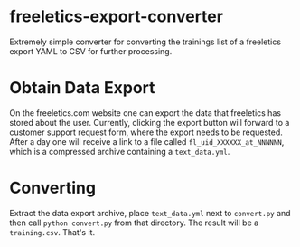 # freeletics-export-converter

Extremely simple converter for converting the trainings list of a freeletics
export YAML to CSV for further processing.

# Obtain Data Export
On the freeletics.com website one can export the data that freeletics has
stored about the user.
Currently, clicking the export button will forward to a customer support
request form, where the export needs to be requested.
After a day one will receive a link to a file called `fl_uid_XXXXXX_at_NNNNNN`,
which is a compressed archive containing a `text_data.yml`.

# Converting
Extract the data export archive, place `text_data.yml` next to `convert.py` and
then call `python convert.py` from that directory. The result will be a
`training.csv`. That's it.
